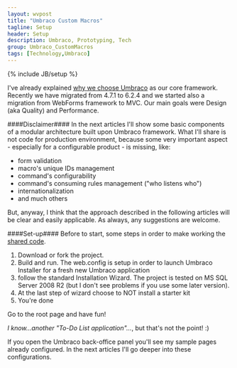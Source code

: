 ```yaml
---
layout: wvpost
title: "Umbraco Custom Macros"
tagline: Setup
header: Setup
description: Umbraco, Prototyping, Tech
group: Umbraco_CustomMacros
tags: [Technology,Umbraco]
---
```

{% include JB/setup %}

I've already explained <a href="/2014/12/01/umbup-intro" target="_blank">why we choose Umbraco</a> as our core framework.
Recently we have migrated from 4.7.1 to 6.2.4 and we started also a migration from WebForms framework to MVC. Our main goals were Design (aka Quality) and Performance.

####Disclaimer####
In the next articles I'll show some basic components of a modular architecture built upon Umbraco framework. What I'll share is not code for production
environment, because some very important aspect - especially for a configurable product - is missing, like:

- form validation
- macro's unique IDs management
- command's configurability
- command's consuming rules management ("who listens who")
- internationalization
- and much others

But, anyway, I think that the approach described in the following articles will be clear and easily applicable.
As always, any suggestions are welcome.

####Set-up####
Before to start, some steps in order to make working the <a href="https://github.com/williamverdolini/Umbraco-CustomMacros" target="_blank">shared code</a>.

1. Download or fork the project.
2. Build and run. The web.config is setup in order to launch Umbraco Installer for a fresh new Umbraco application
3. follow the standard Installation Wizard. The project is tested on MS SQL Server 2008 R2 (but I don't see problems if you use some later version).
4. At the last step of wizard choose to NOT install a starter kit
5. You're done

Go to the root page and have fun!

_I know...another "To-Do List application"..._, but that's not the point! :)

If you open the Umbraco back-office panel you'll see my sample pages already configured. In the next articles I'll go deeper into these configurations.